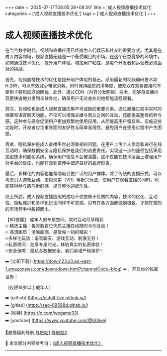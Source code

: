 +++
date = '2025-07-17T08:05:38+08:00'
title = '成人视频直播技术优化'
categories = ['成人视频直播技术优化']
tags = ['成人视频直播技术优化']
+++

# 成人视频直播技术优化

在当今数字时代，视频和直播应用已经成为人们娱乐和社交的重要方式。尤其是在成人内容领域，视频直播无疑是一个备受瞩目的市场。在这个日益竞争的环境中，如何通过技术优化，提升用户体验，增加用户粘性，是每个开发者和运营者必须面对的挑战。

首先，视频直播技术的优化是提升用户体验的基石。采用最新的视频编码技术如H.265，可以有效减少带宽消耗，同时保持画质的清晰度，使观众在观看直播时不受到卡顿和延迟的困扰。此外，通过CDN（内容分发网络）技术，能够将直播内容更快速地分发到全球各地，确保用户无论身处何地都能流畅观看。

其次，互动性也是成人视频直播应用不可或缺的重要元素。通过直播过程中实时的弹幕和语音聊天功能，不仅可以增强主播与观众之间的互动，还能提高整体的参与感。这种参与感会促使用户更加频繁地使用应用，从而提高用户留存率。实施这些功能时，开发者应注重界面的友好性与简单易用性，避免用户在使用过程中产生困惑。

再者，隐私保护是成人直播平台必须重视的问题。在用户上传个人信息和进行在线互动时，确保数据安全与隐私保护是我们的首要责任。实现这一点的途径包括采用加密技术和匿名系统，确保用户信息不会被泄露。这不仅能在技术层面上增强用户对平台的信任，也能在营销宣传中塑造良好的品牌形象。

最后，多样化的内容也能帮助吸引更广泛的用户群体。除了传统的直播形式，可以考虑引入游戏互动、虚拟现实（VR）等新兴玩法，使用户在观看直播的同时，也能获得参与感与新鲜感，提升整体的娱乐性。

综上所述，成人视频直播应用的成功不仅依赖于优质的内容，技术的优化、互动性、隐私保护和多样化玩法同样不可忽视。只有在各方面都做到极致，才能在激烈的市场竞争中脱颖而出。

【6D直播】
成年人的专属空间，实时互动尽享精彩  
🔥 精选主播：每天数百位优质主播在线随时与你互动！  
🔥 高清画质：清晰画面，感受每一刻的精彩！  
🔥多样化玩法：语音聊天、游戏互动，刺激无穷！  
🔥私密房间：独享专属时光，体验真实的私密体验！  
🔥安全保障：隐私与数据安全，我们承诺严格保护！  

➡️ [立即下载] (https://down123.s3.ap-east-1.amazonaws.com/down/down.html?channelCode=blog) ⬅️ ，开启你的私密世界！  

（仅限18岁以上成年人）  

➡️ [github] (https://aldult-live.github.io/)  
➡️ [gitlab] (https://seo-09598d.gitlab.io/)  
➡️ [推特] (https://x.com/wegame33)  
➡️ [youtube] (https://www.youtube.com/@6Dlive)  

🔞直播福利导航   [导航站1](https://webstack-86085a.gitlab.io/) [导航站2](https://onlygit123-2.github.io/)


📘 本文部分内容参考自：[《成人视频直播技术优化》](https://github.com/luxianshengvv/live)

---
